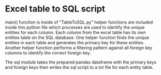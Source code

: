 # Excel table to SQL script

main() function is inside of "TableToSQL.py"
helper functions are included inside this python file which processes are used to identify the unique 
entities for each column. Each column from  the excel table has its own entities table on the SQL database.
One helper function finds the unique entities in each table and generates the primary key for these entities.
Another helper function performs a filtering pattern against all foreign key columns to identify the correct foreign key.

The sql module takes the prepared pandas dataframe with the primary keys and foreign keys then
writes the sql script to a txt file for each entity table. 